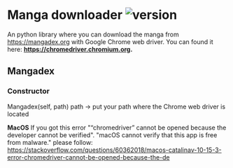 # Manga downloader ![version](https://img.shields.io/badge/version-1.0.0-blue.svg)

An python library where you can download the manga from https://mangadex.org with Google Chrome web driver. 
You can found it here: **https://chromedriver.chromium.org.**


## Mangadex 

### Constructor

Mangadex(self, path)
 path -> put your path where the Chrome web driver is located
 
**MacOS** 
If you got this error "“chromedriver” cannot be opened because the developer cannot be verified". "macOS cannot verify that this app is free from malware."
please follow: https://stackoverflow.com/questions/60362018/macos-catalinav-10-15-3-error-chromedriver-cannot-be-opened-because-the-de
